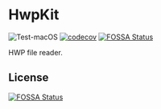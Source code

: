 # HwpKit

![Test-macOS](https://github.com/sboh1214/HwpKit/workflows/Test-macOS/badge.svg)
[![codecov](https://codecov.io/gh/sboh1214/HwpKit/branch/master/graph/badge.svg)](https://codecov.io/gh/sboh1214/HwpKit)
[![FOSSA Status](https://app.fossa.com/api/projects/git%2Bgithub.com%2Fsboh1214%2FHwpKit.svg?type=shield)](https://app.fossa.com/projects/git%2Bgithub.com%2Fsboh1214%2FHwpKit?ref=badge_shield)

HWP file reader.

## License
[![FOSSA Status](https://app.fossa.com/api/projects/git%2Bgithub.com%2Fsboh1214%2FHwpKit.svg?type=large)](https://app.fossa.com/projects/git%2Bgithub.com%2Fsboh1214%2FHwpKit?ref=badge_large)
